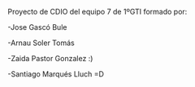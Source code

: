 Proyecto de CDIO del equipo 7 de 1ºGTI formado por:

-Jose Gascó Bule

-Arnau Soler Tomás 

-Zaida Pastor Gonzalez :)

-Santiago Marqués Lluch =D
